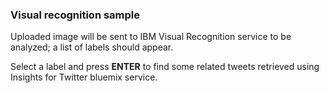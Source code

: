 ### Visual recognition sample 

Uploaded image will be sent to IBM Visual Recognition service to be analyzed;
a list of labels should appear.
 
Select a label and press **ENTER** to find some related tweets retrieved using
Insights for Twitter bluemix service.




